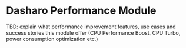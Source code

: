 # Dasharo Performance Module

TBD: explain what performance improvement features, use cases and success
stories this module offer (CPU Performance Boost, CPU Turbo, power consumption
optimization etc.)
